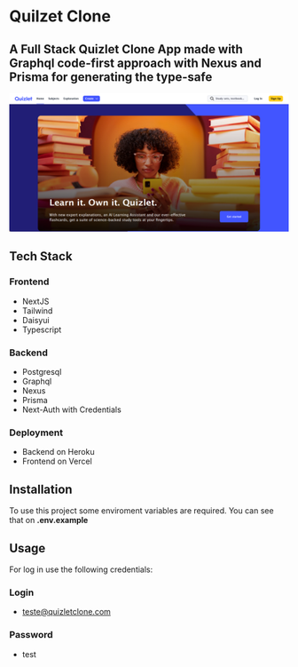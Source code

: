 # Quilzet Clone

## A Full Stack Quizlet Clone App made with **Graphql** code-first approach with Nexus and Prisma for generating the type-safe

![Homescreen](.github/home.png)

## Tech Stack

### Frontend

- NextJS
- Tailwind
- Daisyui
- Typescript

### Backend

- Postgresql
- Graphql
- Nexus
- Prisma
- Next-Auth with Credentials

### Deployment

- Backend on Heroku
- Frontend on Vercel

## Installation

To use this project some enviroment variables are required. You can see that on **.env.example**

## Usage

For log in use the following credentials:

### Login

- teste@quizletclone.com

### Password

- test
